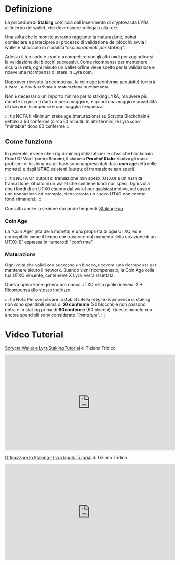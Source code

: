 # Definizione

La procedura di **Staking** comincia dall'inserimento di cryptovaluta LYRA all'interno del wallet, che deve essere collegato alla rete. 

Una volta che le monete avranno raggiunto la maturazione,  potrai cominciare a partecipare al processo di validazione dei blocchi: avvia il wallet e sbloccalo in modalità "*esclusivamente per staking*". 

Adesso il tuo nodo è pronto a competere con gli altri nodi per aggiudicarsi la validazione dei blocchi successivi. Come ricompensa per mantenere sicura la rete, ogni minuto un wallet online viene scelto per la validazione e riceve una ricompensa di stake in Lyra coin.

Dopo aver ricevuto la ricompensa, la coin age (conferme acquisite) tornerà a zero , e dovrà arrivare a maturazione nuovamente. 

Non è necessario un importo minimo per lo staking LYRA, ma avere più monete in gioco ti darà un peso maggiore, e quindi una maggiore possibilità di ricevere ricompense e con maggior frequenza.

::: tip NOTA
Il Minimum stake age  (maturazione) su Scrypta Blockchain è settato a 60 conferme (circa 60 minuti). In altri termini, le Lyra sono "mintable" dopo 60 conferme.
:::

## Come funziona
In generale, invece che i rig di mining utilizzati per le classiche blockchain Proof Of Work (come Bitcoin), il sistema **Proof of Stake**  risolve gli stessi problemi di hashing ma gli hash sono rappresentati dalla ***coin age*** (età delle monete) e dagli **UTXO** esistenti (output di transazione non spesi).

::: tip NOTA
Un output di transazione non speso (UTXO) è un hash di transazione, situato in un wallet che contiene fondi non spesi. Ogni volta che i fondi di un UTXO escono dal wallet per qualsiasi motivo, nel caso di una transazione ad esempio,  viene creato un nuovo UTXO contenente i fondi rimanenti.
:::

Consulta anche la sezione domande frequenti:
[Staking Faq](../staking-setup/staking-faq.md)

### Coin Age
La "Coin Age" (età della moneta) è una proprietà di ogni UTXO, ed è concepibile come il tempo che trascorre dal momento della creazione di un UTXO. E' espressa in numero di "conferme".

### Maturazione
Ogni volta che validi con successo un blocco, riceverai una ricompensa per mantenere sicuro il network. Quando vieni ricompensato, la Coin Age della tua UTXO vincente, contenente  X Lyra,  verrà resettata. 

Questa operazione genera una nuova UTXO nella quale riceverai X + Ricompensa allo stesso indirizzo.

::: tip Nota
Per consolidare la stabilità della rete, le ricompense di staking non sono spendibili prima di **20 conferme** (20 blocchi) e non possono entrare in staking prima di **60 conferme** (60 blocchi). Queste monete non ancora spendibili sono considerate "*immature*".
:::

# Video Tutorial

[Scrypta Wallet e Lyra Staking Tutorial](https://www.youtube.com/watch?v=bOlJ2xm_IcQ) di Tiziano Tridico


<iframe width="560" height="315" src="https://www.youtube.com/embed/bOlJ2xm_IcQ" frameborder="0" allow="accelerometer; autoplay; encrypted-media; gyroscope; picture-in-picture" allowfullscreen></iframe>

[Ottimizzare lo Staking - Lyra Inputs Tutorial](https://www.youtube.com/watch?v=0e5mewkVqys&t=5s) di Tiziano Tridico

<iframe width="560" height="315" src="https://www.youtube.com/embed/0e5mewkVqys" frameborder="0" allow="accelerometer; autoplay; encrypted-media; gyroscope; picture-in-picture" allowfullscreen></iframe>


